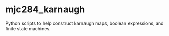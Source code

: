 # mjc284_karnaugh
Python scripts to help construct karnaugh maps, boolean expressions, and finite state machines.
